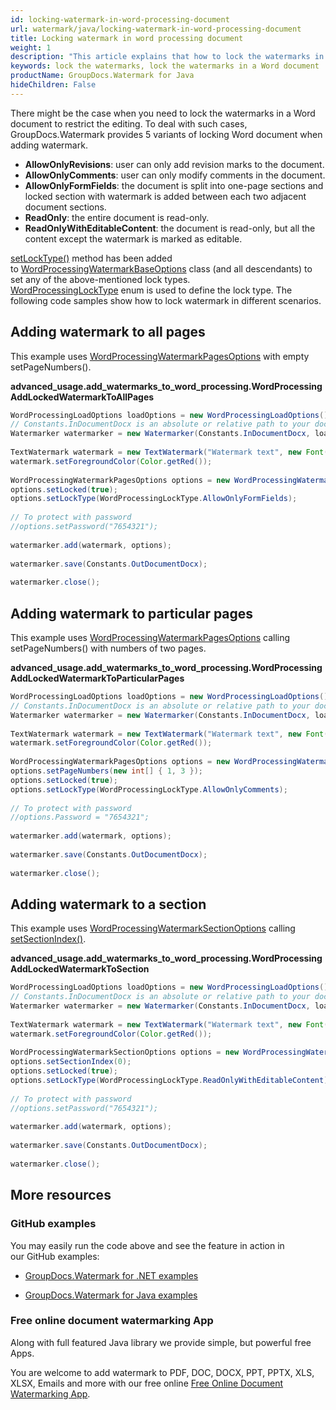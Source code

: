 ```yaml
---
id: locking-watermark-in-word-processing-document
url: watermark/java/locking-watermark-in-word-processing-document
title: Locking watermark in word processing document
weight: 1
description: "This article explains that how to lock the watermarks in a Word document to restrict the editing in Java."
keywords: lock the watermarks, lock the watermarks in a Word document
productName: GroupDocs.Watermark for Java
hideChildren: False
---
```

There might be the case when you need to lock the watermarks in a Word document to restrict the editing. To deal with such cases, GroupDocs.Watermark provides 5 variants of locking Word document when adding watermark.

*   **AllowOnlyRevisions**: user can only add revision marks to the document.
*   **AllowOnlyComments**: user can only modify comments in the document.
*   **AllowOnlyFormFields**: the document is split into one-page sections and locked section with watermark is added between each two adjacent document sections.
*   **ReadOnly**: the entire document is read-only.
*   **ReadOnlyWithEditableContent**: the document is read-only, but all the content except the watermark is marked as editable.

[setLockType()](https://apireference.groupdocs.com/watermark/java/com.groupdocs.watermark.options/WordProcessingWatermarkBaseOptions#setLockType(int)) method has been added to [WordProcessingWatermarkBaseOptions](https://apireference.groupdocs.com/watermark/java/com.groupdocs.watermark.options/WordProcessingWatermarkBaseOptions) class (and all descendants) to set any of the above-mentioned lock types. [WordProcessingLockType](https://apireference.groupdocs.com/watermark/java/com.groupdocs.watermark.options/WordProcessingLockType) enum is used to define the lock type. The following code samples show how to lock watermark in different scenarios.

## Adding watermark to all pages

This example uses [WordProcessingWatermarkPagesOptions](https://apireference.groupdocs.com/watermark/java/com.groupdocs.watermark.options/WordProcessingWatermarkPagesOptions) with empty setPageNumbers().

**advanced\_usage.add\_watermarks\_to\_word\_processing.WordProcessingAddLockedWatermarkToAllPages**

```java
WordProcessingLoadOptions loadOptions = new WordProcessingLoadOptions();                                   
// Constants.InDocumentDocx is an absolute or relative path to your document. Ex: "C:\\Docs\\document.docx"
Watermarker watermarker = new Watermarker(Constants.InDocumentDocx, loadOptions);                          
                                                                                                           
TextWatermark watermark = new TextWatermark("Watermark text", new Font("Arial", 19));                      
watermark.setForegroundColor(Color.getRed());                                                              
                                                                                                           
WordProcessingWatermarkPagesOptions options = new WordProcessingWatermarkPagesOptions();                   
options.setLocked(true);                                                                                   
options.setLockType(WordProcessingLockType.AllowOnlyFormFields);                                           
                                                                                                           
// To protect with password                                                                                
//options.setPassword("7654321");                                                                          
                                                                                                           
watermarker.add(watermark, options);                                                                       
                                                                                                           
watermarker.save(Constants.OutDocumentDocx);                                                               
                                                                                                           
watermarker.close();                                                                                       
```

## Adding watermark to particular pages

This example uses [WordProcessingWatermarkPagesOptions](https://apireference.groupdocs.com/watermark/java/com.groupdocs.watermark.options/WordProcessingWatermarkPagesOptions) calling setPageNumbers() with numbers of two pages.

**advanced\_usage.add\_watermarks\_to\_word\_processing.WordProcessingAddLockedWatermarkToParticularPages**

```java
WordProcessingLoadOptions loadOptions = new WordProcessingLoadOptions();                                   
// Constants.InDocumentDocx is an absolute or relative path to your document. Ex: "C:\\Docs\\document.docx"
Watermarker watermarker = new Watermarker(Constants.InDocumentDocx, loadOptions);                          
                                                                                                           
TextWatermark watermark = new TextWatermark("Watermark text", new Font("Arial", 19));                      
watermark.setForegroundColor(Color.getRed());                                                              
                                                                                                           
WordProcessingWatermarkPagesOptions options = new WordProcessingWatermarkPagesOptions();                   
options.setPageNumbers(new int[] { 1, 3 });                                                                
options.setLocked(true);                                                                                   
options.setLockType(WordProcessingLockType.AllowOnlyComments);                                             
                                                                                                           
// To protect with password                                                                                
//options.Password = "7654321";                                                                            
                                                                                                           
watermarker.add(watermark, options);                                                                       
                                                                                                           
watermarker.save(Constants.OutDocumentDocx);                                                               
                                                                                                           
watermarker.close();                                                                                       
```

## Adding watermark to a section

This example uses [WordProcessingWatermarkSectionOptions](https://apireference.groupdocs.com/watermark/java/com.groupdocs.watermark.options/WordProcessingWatermarkSectionOptions) calling [setSectionIndex()](https://apireference.groupdocs.com/watermark/java/com.groupdocs.watermark.options/WordProcessingWatermarkSectionOptions#setSectionIndex(int)).

**advanced\_usage.add\_watermarks\_to\_word\_processing.WordProcessingAddLockedWatermarkToSection**

```java
WordProcessingLoadOptions loadOptions = new WordProcessingLoadOptions();                                   
// Constants.InDocumentDocx is an absolute or relative path to your document. Ex: "C:\\Docs\\document.docx"
Watermarker watermarker = new Watermarker(Constants.InDocumentDocx, loadOptions);                          
                                                                                                           
TextWatermark watermark = new TextWatermark("Watermark text", new Font("Arial", 19));                      
watermark.setForegroundColor(Color.getRed());                                                              
                                                                                                           
WordProcessingWatermarkSectionOptions options = new WordProcessingWatermarkSectionOptions();               
options.setSectionIndex(0);                                                                                
options.setLocked(true);                                                                                   
options.setLockType(WordProcessingLockType.ReadOnlyWithEditableContent);                                   
                                                                                                           
// To protect with password                                                                                
//options.setPassword("7654321");                                                                          
                                                                                                           
watermarker.add(watermark, options);                                                                       
                                                                                                           
watermarker.save(Constants.OutDocumentDocx);                                                               
                                                                                                           
watermarker.close();                                                                                       
```

## More resources

### GitHub examples

You may easily run the code above and see the feature in action in our GitHub examples:

*   [GroupDocs.Watermark for .NET examples](https://github.com/groupdocs-watermark/GroupDocs.Watermark-for-.NET)
    
*   [GroupDocs.Watermark for Java examples](https://github.com/groupdocs-watermark/GroupDocs.Watermark-for-Java)
    

### Free online document watermarking App

Along with full featured Java library we provide simple, but powerful free Apps.

You are welcome to add watermark to PDF, DOC, DOCX, PPT, PPTX, XLS, XLSX, Emails and more with our free online [Free Online Document Watermarking App](https://products.groupdocs.app/watermark).
